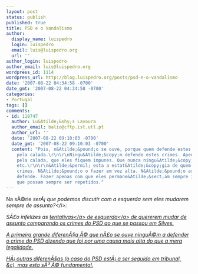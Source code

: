 ```yaml
---
layout: post
status: publish
published: true
title: PSD e o Vandalismo
author:
  display_name: luispedro
  login: luispedro
  email: luis@luispedro.org
  url: ''
author_login: luispedro
author_email: luis@luispedro.org
wordpress_id: 1114
wordpress_url: http://blog.luispedro.org/posts/psd-e-o-vandalismo
date: '2007-08-22 04:34:58 -0700'
date_gmt: '2007-08-22 04:34:58 -0700'
categories:
- Portugal
tags: []
comments:
- id: 118747
  author: Lu&Atilde;&shy;s Lavoura
  author_email: balio@cftp.ist.utl.pt
  author_url: ''
  date: '2007-08-22 09:10:03 -0700'
  date_gmt: '2007-08-22 09:10:03 -0700'
  content: "Pois, n&Atilde;&pound;o se ouve, porque quem defende estes crimes o faz
    pela calada.\r\n\r\nNingu&Atilde;&copy;m defende estes crimes. Apenas se procura,
    pela calada, que eles fiquem impunes. Que nunca ningu&Atilde;&copy;m pague multa,
    etc.\r\n\r\n&Atilde;&permil; esta a estat&Atilde;&copy;gia de quem defende estes
    crimes. N&Atilde;&pound;o o fazer em voz alta. N&Atilde;&pound;o assumir que os
    defende. Fazer apenas com que eles permane&Atilde;&sect;am sempre impunes, para
    que possam sempre ser repetidos."
---
```

<p>Na s&Atilde;&copy;rie <i>ser&Atilde;&iexcl; que podemos discutir com a esquerda sem eles mudarem sempre de assunto?<&#47;i>:</p>
<p>S&Atilde;&pound;o infelizes as <a href="http:&#47;&#47;causa-nossa.blogspot.com&#47;2007&#47;08&#47;double-standards_21.html">tentativas<&#47;a> de <a href="http:&#47;&#47;zerodeconduta.blogspot.com&#47;2007&#47;08&#47;contas-de-merceeiro.html">esquerda<&#47;a> de quererem mudar de assunto comparando os crimes do PSD ao que se passou em Silves.</p>
<p>A primeira grande diferen&Atilde;&sect;a &Atilde;&copy; que n&Atilde;&pound;o se ouve ningu&Atilde;&copy;m a defender o crime do PSD dizendo que foi por uma causa mais alta do que a mera legalidade.</p>
<p>H&Atilde;&iexcl; outras diferen&Atilde;&sect;as (o caso do PSD est&Atilde;&iexcl; a ser seguido em tribunal, &c), mas esta s&Atilde;&sup3; &Atilde;&copy; fundamental.</p>
